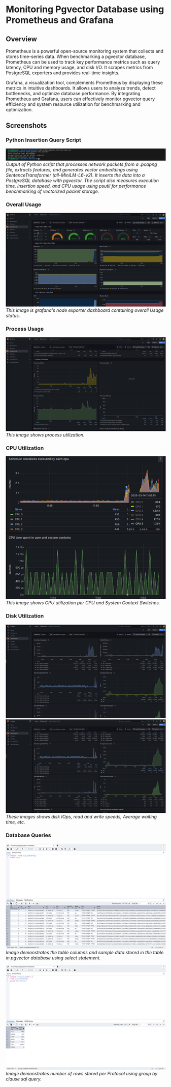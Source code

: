 # Monitoring Pgvector Database using Prometheus and Grafana

##  Overview
Prometheus is a powerful open-source monitoring system that collects and stores time-series data. When benchmarking a pgvector database, Prometheus can be used to track key performance metrics such as query latency, CPU and memory usage, and disk I/O. It scrapes metrics from PostgreSQL exporters and provides real-time insights.

Grafana, a visualization tool, complements Prometheus by displaying these metrics in intuitive dashboards. It allows users to analyze trends, detect bottlenecks, and optimize database performance. By integrating Prometheus and Grafana, users can effectively monitor pgvector query efficiency and system resource utilization for benchmarking and optimization.

##  Screenshots

### Python Insertion Query Script 
![Output](./Screenshots/Python_script_terminal_output.png)  
*Output of Python script that processes network packets from a .pcapng file, extracts features, and generates vector embeddings using SentenceTransformer (all-MiniLM-L6-v2). It inserts the data into a PostgreSQL database with pgvector. The script also measures execution time, insertion speed, and CPU usage using psutil for performance benchmarking of vectorized packet storage.*

### Overall Usage
![Feature](./Screenshots/Overall_usage.png)  
*This image is grafana's node exporter dashboard containing overall Usage status.*

### Process Usage
![Feature](./Screenshots/Processes_usage.png)  
*This image shows process utilization.*

### CPU Utilization
![Feature](./Screenshots/Per_CPU_usage.png)  
*This image shows CPU utilization per CPU and System Context Switches.*

### Disk Utilization
![Feature](./Screenshots/Disk_usage_1.png)  
![Feature](./Screenshots/Disk_usage_2.png)  
*These images shows disk IOps, read and write speeds, Average waiting time, etc.*

### Database Queries
![Feature](./Screenshots/Database_query1.png)  
*Image demonstrates the table columns and sample data stored in the table in pgvector database using select statement.*

![Feature](./Screenshots/Database_query2.png)  
*Image demonstrates number of rows stored per Protocol using group by clause sql query.*